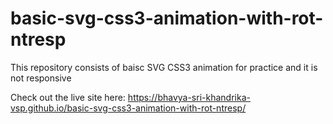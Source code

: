 # basic-svg-css3-animation-with-rot-ntresp
This repository consists of baisc SVG CSS3 animation for practice and it is not responsive

Check out the live site here:  https://bhavya-sri-khandrika-vsp.github.io/basic-svg-css3-animation-with-rot-ntresp/
